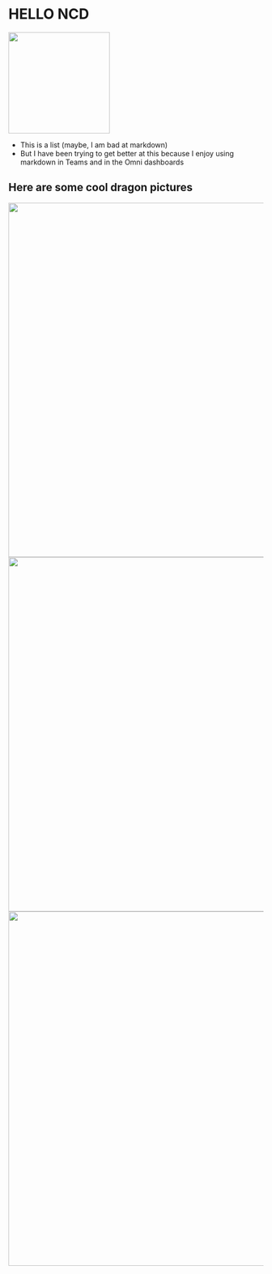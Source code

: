 # HELLO NCD
<img src="https://www.ncd.com/wp-content/uploads/2022/12/logo5.svg" width="200">

- This is a list (maybe, I am bad at markdown)
- But I have been trying to get better at this because I enjoy using markdown in Teams and in the Omni dashboards


## Here are some cool dragon pictures
<img src="https://suchscience.net/wp-content/uploads/2024/09/v2-incrb-saxh5.jpg" width="700">
<img src="https://t3.ftcdn.net/jpg/05/80/74/04/360_F_580740494_9R9vqDM4zshhNeEMIFgCFYh24bVuqkNa.jpg" width="700">
<img src="https://i.guim.co.uk/img/media/e88dcd7fdad6d25e38e1c0cc129f28b2ae485b25/0_1488_3334_1999/master/3334.jpg?width=465&dpr=1&s=none&crop=none" width="700">
